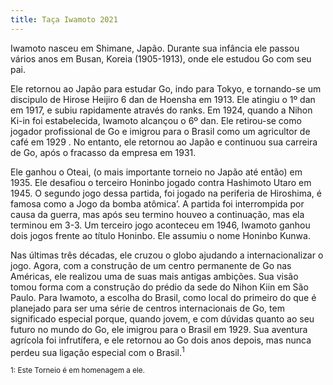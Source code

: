```yaml
---
title: Taça Iwamoto 2021
---
```

Iwamoto nasceu em Shimane, Japão. Durante sua infância ele passou
vários anos em Busan, Koreia (1905-1913), onde ele estudou Go com seu
pai.

Ele retornou ao Japão para estudar Go, indo para Tokyo, e tornando-se
um discipulo de Hirose Heijiro 6 dan de Hoensha em 1913. Ele atingiu o
1º dan em 1917, e subiu rapidamente através do ranks. Em 1924, quando
a Nihon Ki-in foi estabelecida, Iwamoto alcançou o 6º dan. Ele
retirou-se como jogador profissional de Go e imigrou para o Brasil
como um agricultor de café em 1929 . No entanto, ele retornou ao Japão
e continuou sua carreira de Go, após o fracasso da empresa em 1931.

Ele ganhou o Oteai, (o mais importante torneio no Japão até então) em
1935. Ele desafiou o terceiro Honinbo jogado contra Hashimoto Utaro em
1945. O segundo jogo dessa partida, foi jogado na periferia de
Hiroshima, é famosa como a Jogo da bomba atômica’. A partida foi
interrompida por causa da guerra, mas após seu termino houveo a
continuação, mas ela terminou em 3-3. Um terceiro jogo aconteceu em
1946, Iwamoto ganhou dois jogos frente ao título Honinbo. Ele assumiu
o nome Honinbo Kunwa.

Nas últimas três décadas, ele cruzou o globo ajudando a
internacionalizar o jogo. Agora, com a construção de um centro
permanente de Go nas Américas, ele realizou uma de suas mais antigas
ambições. Sua visão tomou forma com a construção do prédio da sede do
Nihon Kiin em São Paulo. Para Iwamoto, a escolha do Brasil, como local
do primeiro do que é planejado para ser uma série de centros
internacionais de Go, tem significado especial porque, quando jovem, e
com dúvidas quanto ao seu futuro no mundo do Go, ele imigrou para o
Brasil em 1929. Sua aventura agrícola foi infrutífera, e ele retornou
ao Go dois anos depois, mas nunca perdeu sua ligação especial com o
Brasil.<sup>1</sup>

<sub>1: Este Torneio é em homenagem a ele.</sub>
